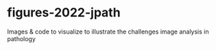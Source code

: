 # figures-2022-jpath
Images &amp; code to visualize to illustrate the challenges image analysis in pathology
